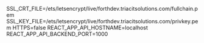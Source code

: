 SSL_CRT_FILE=/ets/letsencrypt/live/forthdev.triacitsolutions.com/fullchain.pem
SSL_KEY_FILE=/ets/letsencrypt/live/forthdev.triacitsolutions.com/privkey.pem
HTTPS=false
REACT_APP_API_HOSTNAME=localhost
REACT_APP_API_BACKEND_PORT=1000

